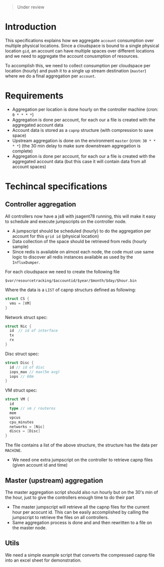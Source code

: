 > Under review

# Introduction
This specifications explains how we aggregate `account` consumption over multiple physical locations.
Since a cloudspace is bound to a single physical location `gid`, an account can have multiple spaces over different locations and we 
need to aggregate the account conusmption of resources.

To accomplish this, we need to collect consumption per cloudspace per location (hourly) and push it to a single up stream destination 
(`master`) where we do a final aggregation per `account`.

# Requirements
- Aggregation per location is done hourly on the controller machine (cron: `0 * * * *`)
- Aggregation is done per account, for each our a file is created with the aggregated account data
- Account data is stored as a `capnp` structure (with compression to save space)
- Upstream aggregation is done on the environment `master` (cron: `30 * * * *`) (the 30 min delay to make sure downstream aggregation is complete)
- Aggregation is done per account, for each our a file is created with the aggregated account data (but this case it will contain data from all account spaces)

# Techincal specifications
## Controller aggregation
All controllers now have a js8 with jsagent78 running, this will make it easy to schedule and execute jumpscripts on the controller node.
- A jumpscript should be scheduled (hourly) to do the aggregation per account for this `grid id` (physical location)
- Data collection of the space should be retrieved from redis (hourly sample)
 - Since redis is available on almost each node, the code must use same logic to discover all redis instances available as used by the `InfluxDumper`.

For each cloudspace we need to create the following file
```
$var/resourcetracking/$accountid/$year/$month/$day/$hour.bin
```
Where the data is a `LIST` of capnp structurs defined as following:

```go
struct CS {
  vms = [VM]
}
```

Network struct spec:
```go
struct Nic {
  id  // id of interface
  tx 
  rx
}
```

Disc struct spec:
```go
struct Disc {
  id // id of disc
  iops_max // max(5m avg)
  iops // 60m
}
```

VM struct spec:
```go
struct VM {
  id
  type // vm / routeros
  mem
  vpcus
  cpu_minutes
  networks = [Nic]
  discs = [Disc]
}
```

The file contains a list of the above structure, the structure has the data per `MACHINE`.

- We need one extra jumpscript on the controller to retrieve capnp files (given account id and time) 

## Master (upstream) aggregation 
The master aggregation script should also run hourly but on the 30's min of the hour, just to give the controllers enough time to do their part

- The master jumpscript will retrieve all the capnp files for the current hour per acocunt id. This can be easily accomplished by calling the jumpscript
to retrieve the files on all controllers.
- Same aggregation process is done and and then rewritten to a file on the master node.

## Utils
We need a simple example script that converts the compressed capnp file into an excel sheet for demonstration.
